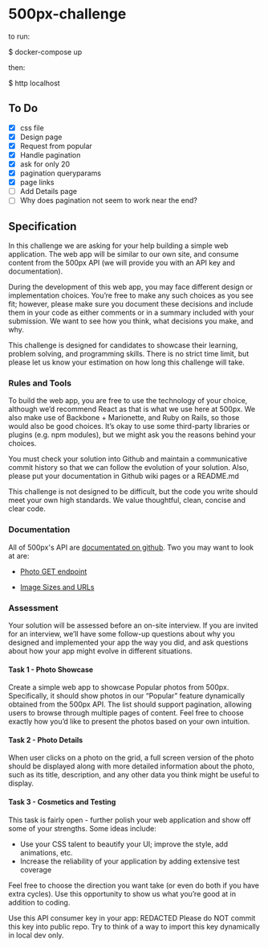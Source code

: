 # 500px-challenge

to run:

$ docker-compose up

then:

$ http localhost

## To Do

- [x] css file
- [x] Design page
- [x] Request from popular
- [x] Handle pagination
- [x] ask for only 20
- [x] pagination queryparams
- [x] page links
- [ ] Add Details page
- [ ] Why does pagination not seem to work near the end?

## Specification

In this challenge we are asking for your help building a simple web
application. The web app will be similar to our own site, and consume content
from the 500px API (we will provide you with an API key and documentation).

During the development of this web app, you may face different design or
implementation choices. You’re free to make any such choices as you see fit;
however, please make sure you document these decisions and include them in your
code as either comments or in a summary included with your submission. We want
to see how you think, what decisions you make, and why.

This challenge is designed for candidates to showcase their learning, problem
solving, and programming skills. There is no strict time limit, but please let
us know your estimation on how long this challenge will take.

### Rules and Tools

To build the web app, you are free to use the technology of your choice,
although we’d recommend React as that is what we use here at 500px. We also
make use of Backbone + Marionette, and Ruby on Rails, so those would also be
good choices. It’s okay to use some third-party libraries or plugins (e.g. npm
modules), but we might ask you the reasons behind your choices.

You must check your solution into Github and maintain a communicative commit
history so that we can follow the evolution of your solution. Also, please put
your documentation in Github wiki pages or a README.md

This challenge is not designed to be difficult, but the code you write should
meet your own high standards. We value thoughtful, clean, concise and clear
code.

### Documentation

All of 500px's API are [documentated on github](https://github.com/500px/legacy-api-documentation). Two you may want to look at are:

- [Photo GET endpoint](https://github.com/500px/legacy-api-documentation/blob/master/endpoints/photo/GET_photos.md)

- [Image Sizes and URLs](https://github.com/500px/legacy-api-documentation/blob/master/basics/formats_and_terms.md#image-urls-and-image-sizes)

### Assessment

Your solution will be assessed before an on-site interview. If you are invited
for an interview, we’ll have some follow-up questions about why you designed
and implemented your app the way you did, and ask questions about how your app
might evolve in different situations.

#### Task 1 - Photo Showcase

Create a simple web app to showcase Popular photos from 500px. Specifically, it
should show photos in our “Popular” feature dynamically obtained from the 500px
API. The list should support pagination, allowing users to browse through
multiple pages of content. Feel free to choose exactly how you’d like to
present the photos based on your own intuition.

#### Task 2 - Photo Details

When user clicks on a photo on the grid, a full screen version of the photo
should be displayed along with more detailed information about the photo, such
as its title, description, and any other data you think might be useful to
display.

#### Task 3 - Cosmetics and Testing

This task is fairly open - further polish your web application and show off
some of your strengths. Some ideas include:

- Use your CSS talent to beautify your UI; improve the style, add animations, etc.
- Increase the reliability of your application by adding extensive test coverage

Feel free to choose the direction you want take (or even do both if you have
extra cycles). Use this opportunity to show us what you’re good at in addition
to coding.

Use this API consumer key in your app: REDACTED Please do NOT commit this key
into public repo. Try to think of a way to import this key dynamically in local
dev only.
